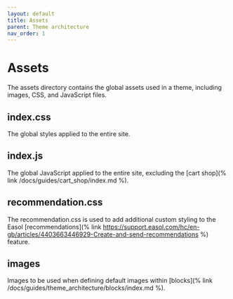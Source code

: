 ```yaml
---
layout: default
title: Assets
parent: Theme architecture
nav_order: 1
---
```


# Assets
The assets directory contains the global assets used in a theme, including images, CSS, and JavaScript files.

## index.css
The global styles applied to the entire site.

## index.js
The global JavaScript applied to the entire site, excluding the [cart shop](% link /docs/guides/cart_shop/index.md %).

## recommendation.css
The recommendation.css is used to add additional custom styling to the Easol [recommendations](% link https://support.easol.com/hc/en-gb/articles/4403663446929-Create-and-send-recommendations %) feature.

## images
Images to be used when defining default images within [blocks](% link /docs/guides/theme_architecture/blocks/index.md %). 